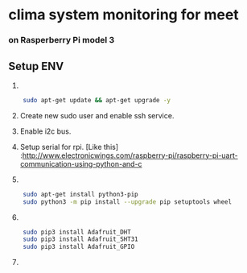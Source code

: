 # clima system monitoring for meet
### on Rasperberry Pi model 3



## Setup ENV

1.  
```bash
    sudo apt-get update && apt-get upgrade -y
```
2. Create new sudo  user and enable ssh service.
3. Enable i2c bus.

4. Setup serial for rpi. 
[Like this]                        :http://www.electronicwings.com/raspberry-pi/raspberry-pi-uart-communication-using-python-and-c

5.
```bash
    sudo apt-get install python3-pip
    sudo python3 -m pip install --upgrade pip setuptools wheel
```

6. 
```bash
    sudo pip3 install Adafruit_DHT
    sudo pip3 install Adafruit_SHT31
    sudo pip3 install Adafruit_GPIO
```
7. 